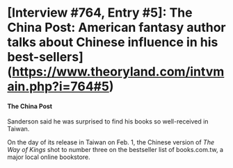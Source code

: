 # [Interview #764, Entry #5]: The China Post: American fantasy author talks about Chinese influence in his best-sellers](https://www.theoryland.com/intvmain.php?i=764#5)

#### The China Post

Sanderson said he was surprised to find his books so well-received in Taiwan.

On the day of its release in Taiwan on Feb. 1, the Chinese version of
*The Way of Kings*
shot to number three on the bestseller list of books.com.tw, a major local online bookstore.

